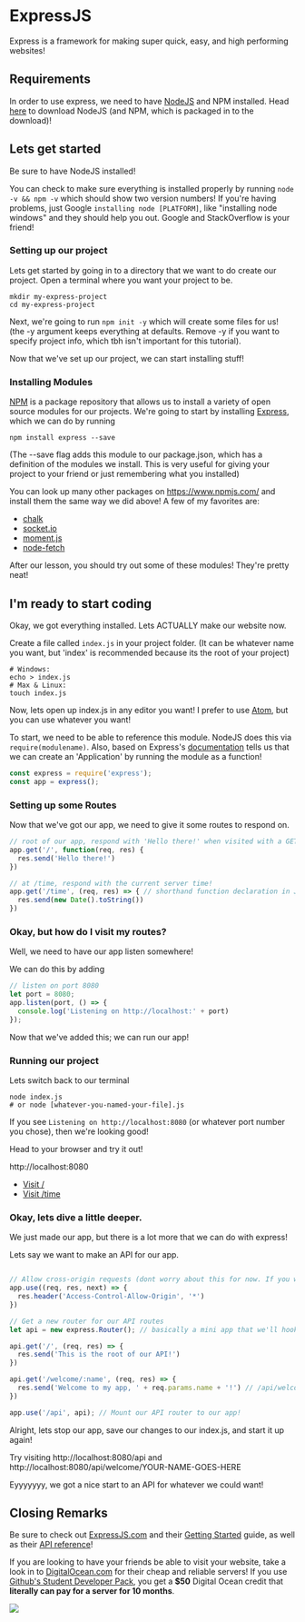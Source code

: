 # ExpressJS

Express is a framework for making super quick, easy, and high performing websites!

## Requirements

In order to use express, we need to have [NodeJS](https://nodejs.org/en/download/) and NPM installed. Head [here](https://nodejs.org/en/download/) to download NodeJS (and NPM, which is packaged in to the download)!

## Lets get started

Be sure to have NodeJS installed!

You can check to make sure everything is installed properly by running `node -v && npm -v` which should show two version numbers! If you're having problems, just Google `installing node [PLATFORM]`, like "installing node windows" and they should help you out. Google and StackOverflow is your friend!

### Setting up our project

Lets get started by going in to a directory that we want to do create our project. Open a terminal where you want your project to be.
```
mkdir my-express-project
cd my-express-project
```

Next, we're going to run `npm init -y` which will create some files for us! (the -y argument keeps everything at defaults. Remove -y if you want to specify project info, which tbh isn't important for this tutorial).

Now that we've set up our project, we can start installing stuff!

### Installing Modules

[NPM](https://www.npmjs.com/) is a package repository that allows us to install a variety of open source modules for our projects. We're going to start by installing [Express](https://www.npmjs.com/package/express), which we can do by running
```
npm install express --save
```
(The --save flag adds this module to our package.json, which has a definition of the modules we install. This is very useful for giving your project to your friend or just remembering what you installed)

You can look up many other packages on https://www.npmjs.com/ and install them the same way we did above!
A few of my favorites are:
- [chalk](https://www.npmjs.com/package/chalk)
- [socket.io](https://www.npmjs.com/package/socket.io)
- [moment.js](https://www.npmjs.com/package/moment)
- [node-fetch](https://www.npmjs.com/package/node-fetch)

After our lesson, you should try out some of these modules! They're pretty neat!

## I'm ready to start coding

Okay, we got everything installed. Lets ACTUALLY make our website now.

Create a file called `index.js` in your project folder. (It can be whatever name you want, but 'index' is recommended because its the root of your project)
```
# Windows:
echo > index.js
# Max & Linux:
touch index.js
```

Now, lets open up index.js in any editor you want! I prefer to use [Atom](https://atom.io/), but you can use whatever you want!

To start, we need to be able to reference this module. NodeJS does this via `require(modulename)`. Also, based on Express's [documentation](https://expressjs.com/en/starter/hello-world.html) tells us that we can create an 'Application' by running the module as a function!
```js
const express = require('express');
const app = express();
```

### Setting up some Routes

Now that we've got our app, we need to give it some routes to respond on.

```js
// root of our app, respond with 'Hello there!' when visited with a GET request!
app.get('/', function(req, res) {
  res.send('Hello there!')
})

// at /time, respond with the current server time!
app.get('/time', (req, res) => { // shorthand function declaration in JavaScript
  res.send(new Date().toString())
})
```

### Okay, but how do I visit my routes?

Well, we need to have our app listen somewhere!

We can do this by adding
```js
// listen on port 8080
let port = 8080;
app.listen(port, () => {
  console.log('Listening on http://localhost:' + port)
});
```

Now that we've added this; we can run our app!

### Running our project

Lets switch back to our terminal
```
node index.js
# or node [whatever-you-named-your-file].js
```

If you see `Listening on http://localhost:8080` (or whatever port number you chose), then we're looking good!

Head to your browser and try it out!

http://localhost:8080
- [Visit /](http://localhost:8080)
- [Visit /time](http://localhost:8080/time)

### Okay, lets dive a little deeper.

We just made our app, but there is a lot more that we can do with express!

Lets say we want to make an API for our app.
```js

// Allow cross-origin requests (dont worry about this for now. If you want to know more, google it or ask questions after the lesson)
app.use((req, res, next) => {
  res.header('Access-Control-Allow-Origin', '*')
})

// Get a new router for our API routes
let api = new express.Router(); // basically a mini app that we'll hook to our main app.

api.get('/', (req, res) => {
  res.send('This is the root of our API!')
})

api.get('/welcome/:name', (req, res) => {
  res.send('Welcome to my app, ' + req.params.name + '!') // /api/welcome/chris -> 'Welcome to my app, chris!'
})

app.use('/api', api); // Mount our API router to our app!

```

Alright, lets stop our app, save our changes to our index.js, and start it up again!

Try visiting http://localhost:8080/api and http://localhost:8080/api/welcome/YOUR-NAME-GOES-HERE

Eyyyyyyy, we got a nice start to an API for whatever we could want!

## Closing Remarks

Be sure to check out [ExpressJS.com](https://expressjs.com/) and their [Getting Started](https://expressjs.com/en/starter/installing.html) guide, as well as their [API reference](https://expressjs.com/en/4x/api.html)!

If you are looking to have your friends be able to visit your website, take a look in to [DigitalOcean.com](https://www.digitalocean.com/) for their cheap and reliable servers! If you use [Github's Student Developer Pack](https://education.github.com/pack), you get a **$50** Digital Ocean credit that **literally can pay for a server for 10 months**.

<img src='https://i.kym-cdn.com/entries/icons/mobile/000/033/069/jojo.jpg'>
